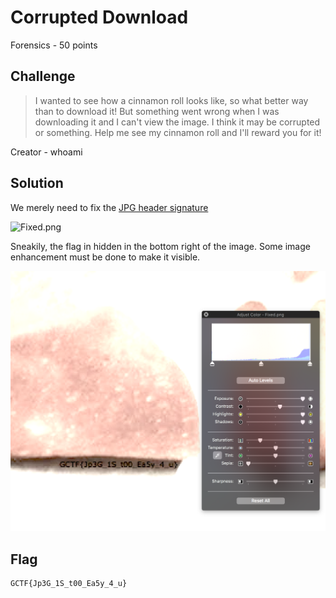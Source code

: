 # Corrupted Download
Forensics - 50 points

## Challenge 
> I wanted to see how a cinnamon roll looks like, so what better way than to download it! But something went wrong when I was downloading it and I can't view the image. I think it may be corrupted or something. Help me see my cinnamon roll and I'll reward you for it!

Creator - whoami

## Solution

We merely need to fix the [JPG header signature](http://www.file-recovery.com/jpg-signature-format.htm)

![Fixed.png](Fixed.png)

Sneakily, the flag in hidden in the bottom right of the image. Some image enhancement must be done to make it visible.

![Solved.png](Solved.png)

## Flag

	GCTF{Jp3G_1S_t00_Ea5y_4_u}
